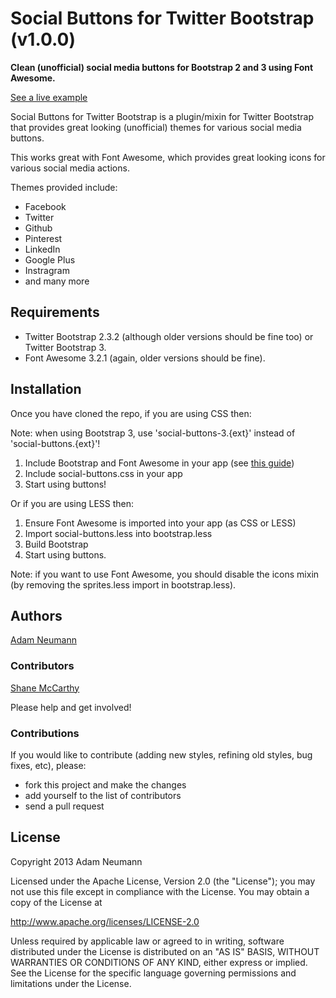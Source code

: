 # Social Buttons for Twitter Bootstrap (v1.0.0)

**Clean (unofficial) social media buttons for Bootstrap 2 and 3 using Font Awesome.**

[See a live example](http://noizwaves.github.io/bootstrap-social-buttons/)

Social Buttons for Twitter Bootstrap is a plugin/mixin for Twitter Bootstrap that provides great looking (unofficial) themes for various social media buttons.

This works great with Font Awesome, which provides great looking icons for various social media actions.

Themes provided include:
- Facebook
- Twitter
- Github
- Pinterest
- LinkedIn
- Google Plus
- Instragram
- and many more

## Requirements

- Twitter Bootstrap 2.3.2 (although older versions should be fine too) or Twitter Bootstrap 3.
- Font Awesome 3.2.1 (again, older versions should be fine).

## Installation

Once you have cloned the repo, if you are using CSS then:

Note: when using Bootstrap 3, use 'social-buttons-3.{ext}' instead of 'social-buttons.{ext}'!

1. Include Bootstrap and Font Awesome in your app (see [this guide](http://www.bootstrapcdn.com/#tab_fontawesome))
2. Include social-buttons.css in your app
3. Start using buttons!

Or if you are using LESS then:
1. Ensure Font Awesome is imported into your app (as CSS or LESS)
2. Import social-buttons.less into bootstrap.less
3. Build Bootstrap
4. Start using buttons.

Note: if you want to use Font Awesome, you should disable the icons mixin (by removing the sprites.less import in bootstrap.less).

## Authors

[Adam Neumann][0]

### Contributors

[Shane McCarthy][1]


Please help and get involved!

### Contributions

If you would like to contribute (adding new styles, refining old styles, bug fixes, etc), please:


* fork this project and make the changes
* add yourself to the list of contributors
* send a pull request

## License

Copyright 2013 Adam Neumann

Licensed under the Apache License, Version 2.0 (the "License");
you may not use this file except in compliance with the License.
You may obtain a copy of the License at

http://www.apache.org/licenses/LICENSE-2.0

Unless required by applicable law or agreed to in writing, software
distributed under the License is distributed on an "AS IS" BASIS,
WITHOUT WARRANTIES OR CONDITIONS OF ANY KIND, either express or implied.
See the License for the specific language governing permissions and
limitations under the License.

 [0]: https://github.com/noizwaves
 [1]: https://github.com/illwrks